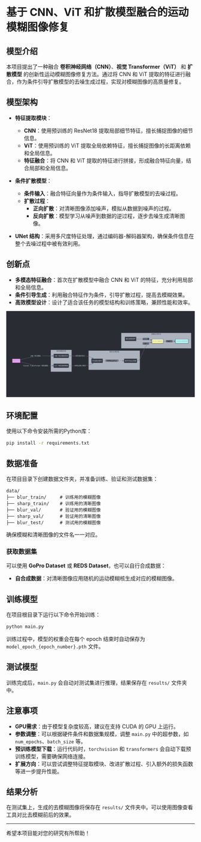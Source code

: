 # 基于 CNN、ViT 和扩散模型融合的运动模糊图像修复

## 模型介绍

本项目提出了一种融合 **卷积神经网络（CNN）**、**视觉 Transformer（ViT）** 和 **扩散模型** 的创新性运动模糊图像修复方法。通过将 CNN 和 ViT 提取的特征进行融合，作为条件引导扩散模型的去噪生成过程，实现对模糊图像的高质量修复。

## 模型架构

- **特征提取模块**：
  - **CNN**：使用预训练的 ResNet18 提取局部细节特征，擅长捕捉图像的细节信息。
  - **ViT**：使用预训练的 ViT 提取全局依赖特征，擅长捕捉图像的长距离依赖和全局信息。
  - **特征融合**：将 CNN 和 ViT 提取的特征进行拼接，形成融合特征向量，结合局部和全局信息。

- **条件扩散模型**：
  - **条件输入**：融合特征向量作为条件输入，指导扩散模型的去噪过程。
  - **扩散过程**：
    - **正向扩散**：对清晰图像添加噪声，模拟从数据到噪声的过程。
    - **反向扩散**：模型学习从噪声到数据的逆过程，逐步去噪生成清晰图像。

- **UNet 结构**：采用多尺度特征处理，通过编码器-解码器架构，确保条件信息在整个去噪过程中被有效利用。

## 创新点

- **多模态特征融合**：首次在扩散模型中融合 CNN 和 ViT 的特征，充分利用局部和全局信息。
- **条件引导生成**：利用融合特征作为条件，引导扩散过程，提高去模糊效果。
- **高效模型设计**：设计了适合该任务的模型结构和训练策略，兼顾性能和效率。

![模型架构](./graphLib/graphLR-1.png)

## 环境配置

使用以下命令安装所需的Python库：

```bash
pip install -r requirements.txt
```

## 数据准备

在项目目录下创建数据文件夹，并准备训练、验证和测试数据集：

```
data/
├── blur_train/     # 训练用的模糊图像
├── sharp_train/    # 训练用的清晰图像
├── blur_val/       # 验证用的模糊图像
├── sharp_val/      # 验证用的清晰图像
├── blur_test/      # 测试用的模糊图像
```

确保模糊和清晰图像的文件名一一对应。

### 获取数据集

可以使用 **GoPro Dataset** 或 **REDS Dataset**，也可以自行合成数据：

- **自合成数据**：对清晰图像应用随机的运动模糊核生成对应的模糊图像。

## 训练模型

在项目根目录下运行以下命令开始训练：

```bash
python main.py
```

训练过程中，模型的权重会在每个 epoch 结束时自动保存为 `model_epoch_{epoch_number}.pth` 文件。

## 测试模型

训练完成后，`main.py` 会自动对测试集进行推理，结果保存在 `results/` 文件夹中。

## 注意事项

- **GPU需求**：由于模型复杂度较高，建议在支持 CUDA 的 GPU 上运行。
- **参数调整**：可以根据硬件条件和数据集规模，调整 `main.py` 中的超参数，如 `num_epochs`、`batch_size` 等。
- **预训练模型下载**：运行代码时，`torchvision` 和 `transformers` 会自动下载预训练模型，需要确保网络连接。
- **扩展方向**：可以尝试调整特征提取模块、改进扩散过程、引入额外的损失函数等进一步提升性能。

## 结果分析

在测试集上，生成的去模糊图像将保存在 `results/` 文件夹中。可以使用图像查看工具对比去模糊前后的效果。

---

希望本项目能对您的研究有所帮助！
